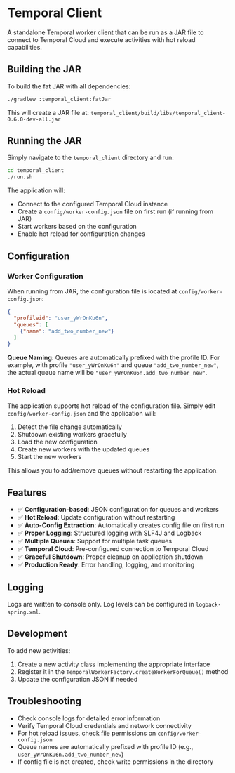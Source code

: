 # Temporal Client

A standalone Temporal worker client that can be run as a JAR file to connect to Temporal Cloud and execute activities with hot reload capabilities.

## Building the JAR

To build the fat JAR with all dependencies:

```bash
./gradlew :temporal_client:fatJar
```

This will create a JAR file at: `temporal_client/build/libs/temporal_client-0.6.0-dev-all.jar`

## Running the JAR

Simply navigate to the `temporal_client` directory and run:

```bash
cd temporal_client
./run.sh
```

The application will:
- Connect to the configured Temporal Cloud instance
- Create a `config/worker-config.json` file on first run (if running from JAR)
- Start workers based on the configuration
- Enable hot reload for configuration changes

## Configuration

### Worker Configuration

When running from JAR, the configuration file is located at `config/worker-config.json`:

```json
{
  "profileid": "user_yWrOnKu6n",
  "queues": [
    {"name": "add_two_number_new"}
  ]
}
```

**Queue Naming**: Queues are automatically prefixed with the profile ID. For example, with profile `"user_yWrOnKu6n"` and queue `"add_two_number_new"`, the actual queue name will be `"user_yWrOnKu6n.add_two_number_new"`.

### Hot Reload

The application supports hot reload of the configuration file. Simply edit `config/worker-config.json` and the application will:

1. Detect the file change automatically
2. Shutdown existing workers gracefully
3. Load the new configuration
4. Create new workers with the updated queues
5. Start the new workers

This allows you to add/remove queues without restarting the application.

## Features

- ✅ **Configuration-based**: JSON configuration for queues and workers
- ✅ **Hot Reload**: Update configuration without restarting
- ✅ **Auto-Config Extraction**: Automatically creates config file on first run
- ✅ **Proper Logging**: Structured logging with SLF4J and Logback
- ✅ **Multiple Queues**: Support for multiple task queues
- ✅ **Temporal Cloud**: Pre-configured connection to Temporal Cloud
- ✅ **Graceful Shutdown**: Proper cleanup on application shutdown
- ✅ **Production Ready**: Error handling, logging, and monitoring

## Logging

Logs are written to console only. Log levels can be configured in `logback-spring.xml`.

## Development

To add new activities:

1. Create a new activity class implementing the appropriate interface
2. Register it in the `TemporalWorkerFactory.createWorkerForQueue()` method
3. Update the configuration JSON if needed

## Troubleshooting

- Check console logs for detailed error information
- Verify Temporal Cloud credentials and network connectivity
- For hot reload issues, check file permissions on `config/worker-config.json`
- Queue names are automatically prefixed with profile ID (e.g., `user_yWrOnKu6n.add_two_number_new`)
- If config file is not created, check write permissions in the directory
